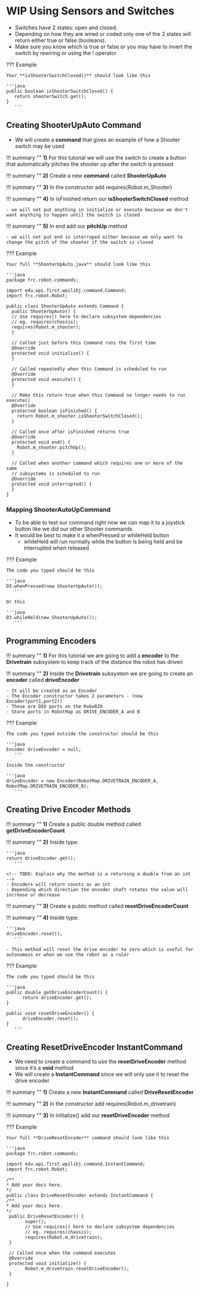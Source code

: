 # **WIP** Using Sensors and Switches

<!-- ![Image Title](imageURL)

## Overview 

In this section we will be going over

1. Creating and using a switch in the shooter subsystem
2. Creating an encoder in the drivetrain subsystem

***

## What Are Sensors

- There are different types of sensors that give feedback on different things (Ex: Encoders measure distance, switches detect touch, gyros give orientation).
- Most of these interface with the roboRIO through either the DIO, analog input, or custom electronics port.

## What Are Encoders

- Encoders are sensors that are able to measure the amount has rotated by using a laser or a shaft.
- Unlike potentiometers their shafts can continuously rotate and count infinitely* positive or negative.

## Setting Up Switches

!!! summary ""
    **1)** For this tutorial we are going to add a **switch** to the **shooter subsystem** to automatically change the pitch of the shooter
    
    - Inside the shooter subsystem we are going to create a **switch** called **shooterSwitch**
    - It will be created as a **DigitalInput**
    - The **DigitalInput** constructor only takes 1 parameter - (new DigitalInput(port)
    - The port refers to the port numbers on the RoboRIO’s DIO
    - Store the port in **RobotMap**
    
??? Example

	The code you typed should be this
	
	'''java
	DigitalInput shooterSwitch = null;
	   '''
	   
	In the constructor
	
	'''java
	shooterSwitch = new DigitalInput(RobotMap.SHOOTER_SWITCH)
	   '''
	   
	In **RobotMap.Java**
	
	'''java
	// Digital Inputs
  	public static final int SHOOTER_SWITCH = 0;
	   '''
	
## Creating isShooterSwitchClosed Method

!!! summary ''
    **1)** Create a **public boolean** method called **isShooterSwitchClosed**
    
    - This method will tell us when the shooter switch is pressed

!!! summary ''
    **2)** Inside type:
   
    '''java
    return shooterSwitch.get();
       '''

<!-- TODO: Add a tip about keeping inversions at the lowest level or in the subsystems -->
   - Switches have 2 states: open and closed.
   - Depending on how they are wired or coded only one of the 2 states will return either true or false (booleans).
   - Make sure you know which is true or false or you may have to invert the switch by rewiring or using the ! operator
   
??? Example
	
	Your **isShooterSwitchClosed()** should look like this
	
	'''java
	public boolean isShooterSwitchClosed() {
   	   return shooterSwitch.get();
  	}
	   '''
	   
## Creating ShooterUpAuto Command

- We will create a **command** that gives an example of how a Shooter switch may be used

!!! summary ""
     **1)** For this tutorial we will use the switch to create a button that automatically pitches the shooter up after the switch is pressed

!!! summary ""
    **2)** Create a new **command** called **ShooterUpAuto**
   
!!! summary "" 
    **3)** In the constructor add requires(Robot.m_Shooter)
    
!!! summary ""
    **4)** In isFinished return our **isShooterSwitchClosed** method
    
    - we will not put anything in initialize or execute because we don't want anything to happen until the switch is closed
    
!!! summary "" 
    **5)** In end add our **pitchUp** method
     
    - we will not put end in interruped either because we only want to change the pitch of the shooter if the switch is closed
    
??? Example

    Your full **ShooterUpAuto.java** should look like this
    
    '''java
    package frc.robot.commands;

    import edu.wpi.first.wpilibj.command.Command;
    import frc.robot.Robot;

    public class ShooterUpAuto extends Command {
      public ShooterUpAuto() {
      // Use requires() here to declare subsystem dependencies
      // eg. requires(chassis);
      requires(Robot.m_shooter);
      }

      // Called just before this Command runs the first time
      @Override
      protected void initialize() {
      }

      // Called repeatedly when this Command is scheduled to run
      @Override
      protected void execute() {
      }

      // Make this return true when this Command no longer needs to run execute()
      @Override
      protected boolean isFinished() {
        return Robot.m_shooter.isShooterSwitchClosed();
      }

      // Called once after isFinished returns true
      @Override
      protected void end() {
        Robot.m_shooter.pitchUp();
      }

      // Called when another command which requires one or more of the same
      // subsystems is scheduled to run
      @Override
      protected void interrupted() {
      }
    }

### Mapping ShooterAutoUpCommand
	
- To be able to test our command right now we can map it to a joystick button like we did our other Shooter commands
- It would be best to make it a whenPressed or whileHeld button
   - whileHeld will run normally while the button is being held and be interrupted when released
   
??? Example

	The code you typed should be this
	
	'''java
	D3.whenPressed(new ShooterUpAuto());
	   '''
	   
	Or this
	
	'''java
	D3.whileHeld(new ShooterUpAuto());
	   '''
	   
## Programming Encoders

!!! summary ""
    **1)** For this tutorial we are going to add a **encoder** to the **Drivetrain** subsystem to keep track of the distance the robot has driven
    
!!! summary ""
    **2)** Inside the **Drivetrain** subsystem we are going to create an **encoder** called **driveEncoder**
    
    - It will be created as an Encoder
    - The Encoder constructor takes 2 parameters - (new Encoder(port1,port2))
    - These are DIO ports on the RoboRIO
    - Store ports in RobotMap as DRIVE_ENCODER_A and B
    
??? Example 

	The code you typed outside the constructor should be this
	
	'''java
	Encoder driveEncoder = null;
	   '''
	   
	Inside the constructor
	
	'''java
	driveEncoder = new Encoder(RobotMap.DRIVETRAIN_ENCODER_A, RobotMap.DRIVETRAIN_ENCODER_B);
	   '''
	   
## Creating Drive Encoder Methods

!!! summary ""
    **1)** Create a public double method called **getDriveEncoderCount**
    
!!! summary ""
    **2)** Inside type: 
    
    '''java
    return driveEncoder.get();
       '''
       
    <!-- TODO: Explain why the method is a returning a double from an int -->   
    - Encoders will return counts as an int
    - Depending which direction the encoder shaft rotates the value will increase or decrease
    
!!! summary ""
    **3)** Create a public method called **resetDriveEncoderCount**
    
!!! summary ""
    **4)** Inside type:
    
    '''java
    driveEncoder.reset();
       '''
    
    - This method will reset the drive encoder to zero which is useful for autonomous or when we use the robot as a ruler
 
??? Example
	
	The code you typed should be this
	
	'''java
	public double getDriveEncoderCount() {
    	  return driveEncoder.get();
  	}

  	public void resetDriveEncoder() {
    	  driveEncoder.reset();
  	}
	   '''
	   
## Creating ResetDriveEncoder InstantCommand

- We need to create a command to use the **resetDriveEncoder** method since it’s a **void** method
- We will create a **InstantCommand** since we will only use it to reset the drive encoder

!!! summary ""
    **1)** Create a new **InstantCommand** called **DriveResetEncoder**
    
!!! summary ""
    **2)** In the constructor add requires(Robot.m_drivetrain)
    
!!! summary ""
    **3)** In initialize() add our **resetDriveEncoder** method
    
??? Example

	Your full **DriveResetEncoder** command should look like this
	
	'''java
	package frc.robot.commands;

	import edu.wpi.first.wpilibj.command.InstantCommand;
	import frc.robot.Robot;

	/**
 	* Add your docs here.
 	*/
	public class DriveResetEncoder extends InstantCommand {
  	/**
   	* Add your docs here.
   	*/
  	 public DriveResetEncoder() {
    	   super();
    	   // Use requires() here to declare subsystem dependencies
    	   // eg. requires(chassis);
    	   requires(Robot.m_drivetrain);
  	 }

  	 // Called once when the command executes
  	 @Override
  	 protected void initialize() {
    	   Robot.m_drivetrain.resetDriveEncoder();
  	 }

	}
